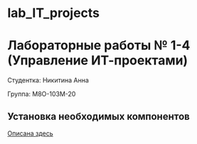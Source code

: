 # lab_IT_projects
# Лабораторные работы № 1-4 (Управление ИТ-проектами) #
Студентка: Никитина Анна

Группа: М8О-103М-20
## Установка необходимых компонентов ##
[Описана здесь](https://github.com/DVDemon/hl_mai_lab_01/blob/master/README.md)
